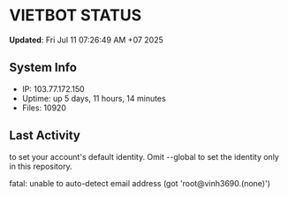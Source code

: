 # VIETBOT STATUS
**Updated**: Fri Jul 11 07:26:49 AM +07 2025

## System Info
- IP: 103.77.172.150
- Uptime: up 5 days, 11 hours, 14 minutes
- Files: 10920

## Last Activity

to set your account's default identity.
Omit --global to set the identity only in this repository.

fatal: unable to auto-detect email address (got 'root@vinh3690.(none)')
